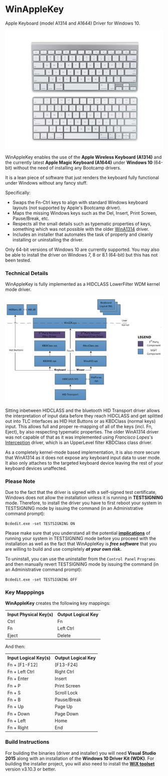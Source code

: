 # WinAppleKey
Apple Keyboard (model A1314 and A1644) Driver for Windows 10.

![keyboards](keyboards.png)

WinAppleKey enables the use of the **Apple Wireless Keyboard (A1314)** and the currently latest **Apple Magic Keyboard (A1644)**
under **Windows 10** (64-bit) without the need of installing any Bootcamp drivers. 

It is a lean piece of software 
that just renders the keyboard fully functional under Windows without any fancy stuff.

Specifically: 
- Swaps the Fn-Ctrl keys to align with standard Windows keyboard layouts (not supported by Apple's Bootcamp driver).
- Maps the missing Windows keys such as the Del, Insert, Print Screen, Pause/Break, etc.
- Respects all the small details such as typematic properties of keys, something which was not possible with the older [WinA1314](https://github.com/samartzidis/WinA1314) driver.
- Includes an installer that automates the task of properly and cleanly installing or uninstalling the driver.

Only 64-bit versions of Windows 10 are currently supported. You may also be able to install the driver on Windows 7, 8 or 8.1 (64-bit) but this has not been tested.

### Technical Details
WinAppleKey is fully implemented as a HIDCLASS LowerFilter WDM kernel mode driver. 

![keyboard-driver-stack](keyboard-driver-stack.png)

Sitting inbetween HIDCLASS and the bluetooth HID Transport driver allows the interpretation of input data 
before they reach HIDCLASS and get splitted out into TLC interfaces as HID Hot Buttons or as KBDClass (normal keys) input. 
This allows full and proper re-mapping of all of the keys (incl. Fn, Eject), by also respecting typematic properties. 
The older WinA1314 driver was not capable of that as it was implemented using *Francisco Lopes*'s [Interception](http://www.oblita.com/interception.html) driver, 
which is an UpperLevel filter KBDClass class driver. 

As a completely kernel-mode based implementation, it is also more secure that WinA1314 
as it does not expose any keyboard input data to user mode. It also only attaches to the targeted keyboard device
leaving the rest of your keyboard devices unaffected.


### Please Note
Due to the fact that the driver is signed with a self-signed test certificate, Windows does not allow the installation unless it is 
running in **TESTSIGNING** mode. Therefore, to install the driver you have to first reboot your system in TESTSIGNING mode
by issuing the command (in an Administrative command prompt): 

``` Bcdedit.exe -set TESTSIGNING ON ```

Please make sure that you understand all the potential **[implications](https://msdn.microsoft.com/en-us/windows/hardware/drivers/install/the-testsigning-boot-configuration-option)** of running your system in TESTSIGNING mode before you proceed with the installation as well as the fact that WinAppleKey is ***free software*** that you are willing to build and use completely ***at your own risk.***

To uninstall, you can use the uninstaller from the ```Control Panel``` ```Programs``` and then manually revert TESTSIGNING mode by issuing the command (in an Administrative command prompt):

``` Bcdedit.exe -set TESTSIGNING OFF ```

### Key Mapppings

**WinAppleKey** creates the following key mappings:

  <table>
    <tr>
      <th>Input Physical Key(s)</th>
      <th>Output Logical Key</th>
    </tr>
    <tr>
      <td>Ctrl</td><td>Fn</td>
    </tr>
    <tr>
      <td>Fn</td><td>Left Ctrl</td>
    </tr>
    <tr>
      <td>Eject</td><td>Delete</td>
    </tr>
  </table>

  And then:

  <table>
    <tr>
      <th>Input Logical Key(s)</th>
      <th>Output Logical Key</th>
    </tr>
    <tr>
      <td>Fn + [F1-F12]</td><td>[F13-F24]</td>
    </tr>
    <tr>
      <td>Fn + Left Ctrl</td><td>Right Ctrl</td>
    </tr>
    <tr>
      <td>Fn + Enter</td><td>Insert</td>
    </tr>
    <tr>
      <td>Fn + P</td><td>Print Screen</td>
    </tr>
    <tr>
      <td>Fn + S</td><td>Scroll Lock</td>
    </tr>
    <tr>
      <td>Fn + B</td><td>Pause/Break</td>
    </tr>
    <tr>
      <td>Fn + Up</td><td>Page Up</td>
    </tr>
    <tr>
      <td>Fn + Down</td><td>Page Down</td>
    </tr>
    <tr>
      <td>Fn + Left</td><td>Home</td>
    </tr>
    <tr>
      <td>Fn + Right</td><td>End</td>
    </tr>
  </table>

### Build Instructions

  For building the binaries (driver and installer) you will need **Visual Studio 2015** along with an installation of the 
  **Windows 10 Driver Kit (WDK)**. For building the installer project, you will also need to install the **[WiX toolset](http://wixtoolset.org/)** version v3.10.3
  or better. 
